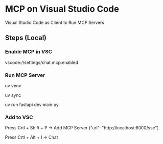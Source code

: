 # MCP on Visual Studio Code

Visual Studio Code as Client to Run MCP Servers

## Steps (Local)

### Enable MCP in VSC

vscode://settings/chat.mcp.enabled

### Run MCP Server

uv venv

uv sync

uv run fastapi dev main.py

### Add to VSC

Press Crtl + Shift + P -> Add MCP Server ("url": "http://localhost:8000/sse")

Press Crtl + Alt + I -> Chat